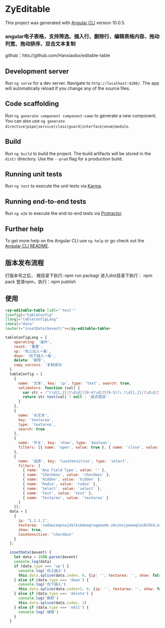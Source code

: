 # ZyEditable

This project was generated with [Angular CLI](https://github.com/angular/angular-cli) version 10.0.5.
### angular电子表格，支持筛选、插入行、删除行、编辑表格内容、拖动列宽、拖动排序、双击文本复制
github：htts://github.com/Hanxiaobo/editable-table
## Development server

Run `ng serve` for a dev server. Navigate to `http://localhost:4200/`. The app will automatically reload if you change any of the source files.

## Code scaffolding

Run `ng generate component component-name` to generate a new component. You can also use `ng generate directive|pipe|service|class|guard|interface|enum|module`.

## Build

Run `ng build` to build the project. The build artifacts will be stored in the `dist/` directory. Use the `--prod` flag for a production build.

## Running unit tests

Run `ng test` to execute the unit tests via [Karma](https://karma-runner.github.io).

## Running end-to-end tests

Run `ng e2e` to execute the end-to-end tests via [Protractor](http://www.protractortest.org/).

## Further help

To get more help on the Angular CLI use `ng help` or go check out the [Angular CLI README](https://github.com/angular/angular-cli/blob/master/README.md).

## 版本发布流程
打版本号之后，
根目录下执行: npm run packagr
进入dist目录下执行： npm pack
登录npm，执行：npm publish

## 使用

```html
<zy-editable-table [id]="'test'"
[config]="tableConfig"
[lang]="tableConfigLang"
[data]="data"
(outer)="insetData($event)"></zy-editable-table>
```
```javascript
tableConfigLang = {
    operating: '操作',
    reset: '重置',
    up: '向上出入一条',
    down: '向下插入一条',
    delete: '删除',
    copy_success: '复制成功'
  }
  tableConfig = [
    {
      name: '文本', key: 'ip', type: 'text', search: true,
      validators: function (val) {
        var str = /^(\d{1,2}|1\d\d|2[0-4]\d|25[0-5])\.(\d{1,2}|1\d\d|2[0-4]\d|25[0-5])\.(\d{1,2}|1\d\d|2[0-4]\d|25[0-5])\.(\d{1,2}|1\d\d|2[0-4]\d|25[0-5])$/;
        return str.test(val) ? null : '格式错误'
      }
    },
    {
      name: '长文本',
      key: 'textarea',
      type: 'textarea',
      search: true
    },
    {
      name: '开关', key: 'show', type: 'boolean',
      filters: [{ name: 'open', value: true }, { name: 'close', value: false }]
    },
    {
      name: '选择', key: 'CaseSensitive', type: 'select',
      filters: [
        { name: 'Any Field Type', value: '' },
        { name: 'Checkbox', value: 'checkbox' },
        { name: 'Hidden', value: 'hidden' },
        { name: 'Radio', value: 'radio' },
        { name: 'Select', value: 'select' },
        { name: 'Text', value: 'text' },
        { name: 'Textarea', value: 'textarea' }
      ]
    }];
  data = [
    {
      ip: "1.1.1.1",
      textarea: 'sadawieqoiwjdalksmdwoqruqpowdm.zmczoxjpoweq[wi023kd;osakdc;lsmc;23;lrmfsdl.xsadawieqoiwjdalksmdwoqruqpowdm.zmczoxjpoweq[wi023kd;osakdc;lsmc;23;lrmfsdl.xsadawieqoiwjdalksmdwoqruqpowdm.zmczoxjpoweq[wi023kd;osakdc;lsmc;23;lrmfsdl.xsadawieqoiwjdalksmdwoqruqpowdm.zmczoxjpoweq[wi023kd;osakdc;lsmc;23;lrmfsdl.xsadawieqoiwjdalksmdwoqruqpowdm.zmczoxjpoweq[wi023kd;osakdc;lsmc;23;lrmfsdl.x',
      show: true,
      CaseSensitive: "checkbox"
    }
  ];

  insetData($event) {
    let data = JSON.parse($event)
    console.log(data)
    if (data.type === 'up') {
      console.log('向上插入')
      this.data.splice(data.index, 0, {ip: '', textarea: '', show: false, CaseSensitive: ''})
    } else if (data.type === 'down') {
      console.log('向下插入')
      this.data.splice(data.index+1, 0, {ip: '', textarea: '', show: false, CaseSensitive: ''})
    } else if (data.type === 'delete') {
      console.log('删除')
      this.data.splice(data.index, 1)
    } else if (data.type === 'edit') {
      console.log('编辑')
    }
  }
```
